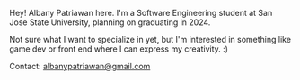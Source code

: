 Hey! Albany Patriawan here. I'm a Software Engineering student at San Jose State University, planning on graduating in 2024.

Not sure what I want to specialize in yet, but I'm interested in something like game dev or front end where I can express my creativity. :)

Contact:
albanypatriawan@gmail.com


<!---
reddesignsguy/reddesignsguy is a ✨ special ✨ repository because its `README.md` (this file) appears on your GitHub profile.
You can click the Preview link to take a look at your changes.
--->
